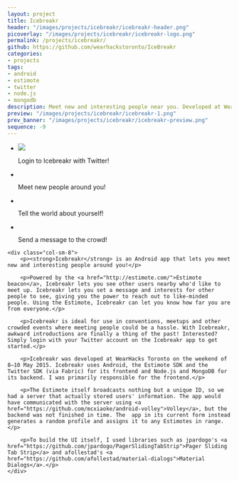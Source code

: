 ```yaml
---
layout: project
title: Icebreakr
header: "/images/projects/icebreakr/icebreakr-header.png"
picoverlay: "/images/projects/icebreakr/icebreakr-logo.png"
permalink: /projects/icebreakr/
github: https://github.com/wearhackstoronto/IceBreakr
categories:
- projects
tags:
- android
- estimote
- twitter
- node.js
- mongodb
description: Meet new and interesting people near you. Developed at WearHacks Toronto 2015.
preview: "/images/projects/icebreakr/icebreakr-1.png"
prev_banner: "/images/projects/icebreakr/icebreakr-preview.png"
sequence: -9
---
```


<script>
$(function() {
    $(".rslides").responsiveSlides({timeout: 3500, maxwidth:200});
});
</script>

<div class="row">
    <div class="col-sm-4">
        <ul class="rslides">
            <li>
                <img src="/images/projects/icebreakr/icebreakr-1.png"/>
                <p class="caption">Login to Icebreakr with Twitter!</p>
            </li>
            <li>
                <img src="/images/projects/icebreakr/icebreakr-2.png" alt=""/>
                <p class="caption">Meet new people around you!</p>
            </li>
            <li>
                <img src="/images/projects/icebreakr/icebreakr-3.png" alt=""/>
                <p class="caption">Tell the world about yourself!</p>
            </li>
            <li>
                <img src="/images/projects/icebreakr/icebreakr-4.png" alt=""/>
                <p class="caption">Send a message to the crowd!</p>
            </li>
        </ul>
    </div>

    <div class="col-sm-8">
        <p><strong>Icebreakr</strong> is an Android app that lets you meet new and interesting people around you!</p>

        <p>Powered by the <a href="http://estimote.com/">Estimote beacon</a>, Icebreakr lets you see other users nearby who'd like to meet up. Icebreakr lets you set a message and interests for other people to see, giving you the power to reach out to like-minded people. Using the Estimote, Icebreakr can let you know how far you are from everyone.</p>

        <p>Icebreakr is ideal for use in conventions, meetups and other crowded events where meeting people could be a hassle. With Icebreakr, awkward introductions are finally a thing of the past! Interested? Simply login with your Twitter account on the Icebreakr app to get started.</p>

        <p>Icebreakr was developed at WearHacks Toronto on the weekend of 8—10 May 2015. Icebreakr uses Android, the Estimote SDK and the Twitter SDK (via Fabric) for its frontend and Node.js and MongoDB for its backend. I was primarily responsible for the frontend.</p>

        <p>The Estimote itself broadcasts nothing but a unique ID, so we had a server that actually stored users' information. The app would have communicated with the server using <a href="https://github.com/mcxiaoke/android-volley">Volley</a>, but the backend was not finished in time. The  app in its current form instead generates a random profile and assigns it to any Estimotes in range.</p>

        <p>To build the UI itself, I used libraries such as jpardogo's <a href="https://github.com/jpardogo/PagerSlidingTabStrip">Pager Sliding Tab Strip</a> and afollestad's <a href="https://github.com/afollestad/material-dialogs">Material Dialogs</a>.</p>
    </div>

</div>